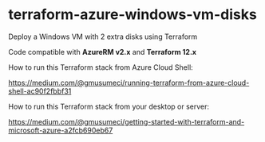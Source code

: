 # terraform-azure-windows-vm-disks
Deploy a Windows VM with 2 extra disks using Terraform

Code compatible with **AzureRM v2.x** and **Terraform 12.x**

How to run this Terraform stack from Azure Cloud Shell:

https://medium.com/@gmusumeci/running-terraform-from-azure-cloud-shell-ac90f2fbbf31

How to run this Terraform stack from your desktop or server:

https://medium.com/@gmusumeci/getting-started-with-terraform-and-microsoft-azure-a2fcb690eb67
